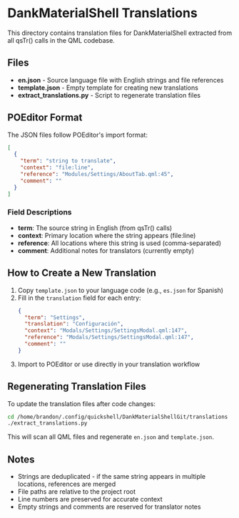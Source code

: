# DankMaterialShell Translations

This directory contains translation files for DankMaterialShell extracted from all qsTr() calls in the QML codebase.

## Files

- **en.json** - Source language file with English strings and file references
- **template.json** - Empty template for creating new translations
- **extract_translations.py** - Script to regenerate translation files

## POEditor Format

The JSON files follow POEditor's import format:

```json
[
  {
    "term": "string to translate",
    "context": "file:line",
    "reference": "Modules/Settings/AboutTab.qml:45",
    "comment": ""
  }
]
```

### Field Descriptions

- **term**: The source string in English (from qsTr() calls)
- **context**: Primary location where the string appears (file:line)
- **reference**: All locations where this string is used (comma-separated)
- **comment**: Additional notes for translators (currently empty)

## How to Create a New Translation

1. Copy `template.json` to your language code (e.g., `es.json` for Spanish)
2. Fill in the `translation` field for each entry:
   ```json
   {
     "term": "Settings",
     "translation": "Configuración",
     "context": "Modals/Settings/SettingsModal.qml:147",
     "reference": "Modals/Settings/SettingsModal.qml:147",
     "comment": ""
   }
   ```
3. Import to POEditor or use directly in your translation workflow

## Regenerating Translation Files

To update the translation files after code changes:

```bash
cd /home/brandon/.config/quickshell/DankMaterialShellGit/translations
./extract_translations.py
```

This will scan all QML files and regenerate `en.json` and `template.json`.

## Notes

- Strings are deduplicated - if the same string appears in multiple locations, references are merged
- File paths are relative to the project root
- Line numbers are preserved for accurate context
- Empty strings and comments are reserved for translator notes
